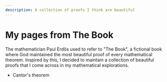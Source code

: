 ```yaml
---
description: A collection of proofs I think are beautiful
---
```


# My pages from The Book

The mathematician Paul Erdős used to refer to "The Book", a fictional book where God maintained the most beautiful proof of every mathematical theorem. Inspired by this, I decided to maintain a collection of beautiful proofs that I come across in my mathematical explorations.

* Cantor's theorem

